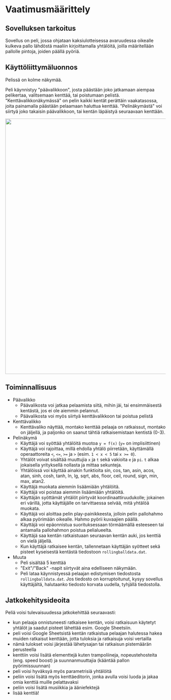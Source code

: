 # Vaatimusmäärittely

## Sovelluksen tarkoitus

Sovellus on peli, jossa ohjataan kaksiulotteisessa avaruudessa oikealle kulkeva pallo lähdöstä maaliin kirjoittamalla yhtälöitä, joilla määritellään pallolle pintoja, joiden päällä pyöriä. 

## Käyttöliittymäluonnos

Pelissä on kolme näkymää.

Peli käynnistyy "päävalikkoon", josta päästään joko jatkamaan aiempaa pelikertaa, valitsemaan kenttää, tai poistumaan pelistä.
"Kenttävalikkonäkymässä" on pelin kaikki kentät perättäin vaakatasossa, joita painamalla päästään pelaamaan haluttua kenttää.
"Pelinäkymästä" voi siirtyä joko takaisin päävalikkoon, tai kentän läpäistyä seuraavaan kenttään.

<img src="https://raw.githubusercontent.com/kbjakex/ot-harjoitystyo/main/dokumentaatio/kuvat/kayttoliittymadraft.jpg" width="800">

## Toiminnallisuus

* Päävalikko
  * Päävalikosta voi jatkaa pelaamista siitä, mihin jäi, tai ensimmäisestä kentästä, jos ei ole aiemmin pelannut.
  * Päävalikosta voi myös siirtyä kenttävalikkoon tai poistua pelistä
* Kenttävalikko
  * Kenttävaliko näyttää, montako kenttää pelaaja on ratkaissut, montako on jäljellä, ja paljonko on saanut tähtiä ratkaisemistaan kentistä (0-3).
* Pelinäkymä
  * Käyttäjä voi syöttää yhtälöitä muotoa `y = f(x)` (`y=` on implisiittinen)
  * Käyttäjä voi rajoittaa, millä ehdolla yhtälö piirretään, käyttämällä operaattoreita `<`, `<=`, `>=` ja `>` (esim. `1 < x < 5` tai `x >= 0`).
  * Yhtälöt voivat sisältää muuttujia `x` ja `t` sekä vakioita `e` ja `pi`. `t` alkaa jokaisella yrityksellä nollasta ja mittaa sekunteja.
  * Yhtälöissä voi käyttää ainakin funktioita sin, cos, tan, asin, acos, atan, sinh, cosh, tanh, ln, lg, sqrt, abs, floor, ceil, round, sign, min, max, atan2. 
  * Käyttäjä muokata aiemmin lisäämiään yhtälöitä.
  * Käyttäjä voi poistaa aiemmin lisäämiään yhtälöitä.
  * Käyttäjän syöttämät yhtälöt piirtyvät koordinaattiruudukolle; jokainen eri värillä, jotta käyttäjälle on tarvittaessa selvää, mitä yhtälöä muokata.
  * Käyttäjä voi aloittaa pelin play-painikkeesta, jolloin pelin pallohahmo alkaa pyörimään oikealle. Hahmo pyörii kuvaajien päällä.
  * Käyttäjä voi epäonnistua suorituksessaan törmäämällä esteeseen tai antamalla pallohahmon poistua pelialueelta.
  * Käyttäjä saa kentän ratkaistuaan seuraavan kentän auki, jos kenttiä on vielä jäljellä.
  * Kun käyttäjä ratkaisee kentän, tallennetaan käyttäjän syötteet sekä pisteet kyseisestä kentästä tiedostoon `rollingballdata.dat`.
* Muuta
  * Peli sisältää 5 kenttää
  * "Exit"/"Back" -napit siirtyvät aina edelliseen näkymään.
  * Peli lataa käynnistyessä pelaajan edistymisen tiedostosta `rollingballdata.dat`. Jos tiedosto on korruptoitunut, kysyy sovellus käyttäjältä, halutaanko tiedosto korvata uudella, tyhjällä tiedostolla.

## Jatkokehitysideoita

Peliä voisi tulevaisuudessa jatkokehittää seuraavasti:

- kun pelaaja onnistuneesti ratkaisee kentän, voisi ratkaisuun käytetyt yhtälöt ja saadut pisteet lähettää esim. Google Sheetsiin.
- peli voisi Google Sheetsistä kentän ratkaistua pelaajan halutessa hakea muiden ratkaisut kenttään, jotta tuloksia ja ratkaisuja voisi vertailla
- nämä tulokset voisi järjestää lähetysajan tai ratkaisun pistemäärän perusteella
- kenttiin voisi lisätä elementtejä kuten trampoliineja, nopeustehosteita (eng. speed boost) ja suunnanmuuttajia (kääntää pallon pyörimissuunnan)
- peli voisi hyväksyä myös parametrisiä yhtälöitä
- peliin voisi lisätä myös kenttäeditorin, jonka avulla voisi luoda ja jakaa omia kenttiä muille pelattavaksi
- peliin voisi lisätä musiikkia ja ääniefektejä
- lisää kenttiä!
